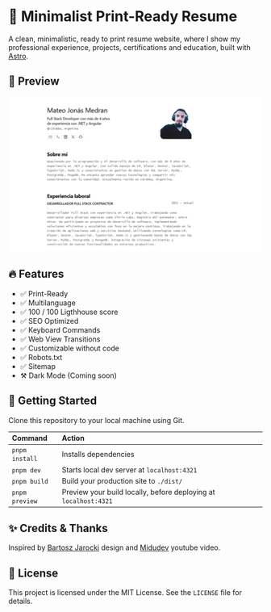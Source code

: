 
# 🚀 Minimalist Print-Ready Resume 

A clean, minimalistic, ready to print resume website, where I show my professional experience, projects, certifications and education, built with [Astro](https://astro.build/).

## 🥃 Preview

![Minismalist Resume Preview](https://github.com/medranmateo/minimalist-portfolio/blob/main/portada.png)


## 🔥 Features

- ✅ Print-Ready
- ✅ Multilanguage
- ✅ 100 / 100 Ligthhouse score
- ✅ SEO Optimized
- ✅ Keyboard Commands
- ✅ Web View Transitions
- ✅ Customizable without code
- ✅ Robots.txt
- ✅ Sitemap
- ⚒️ Dark Mode (Coming soon)

<!-- ## ⚓ Lighthouse Score 100/100

![Lighthouse score](https://github.com/) -->

## 🚀 Getting Started

Clone this repository to your local machine using Git.

| Command        | Action                                       |
| :------------- | :------------------------------------------- |
| `pnpm install` | Installs dependencies                        |
| `pnpm dev`     | Starts local dev server at `localhost:4321`  |
| `pnpm build`   | Build your production site to `./dist/`      |
| `pnpm preview` | Preview your build locally, before deploying at `localhost:4321` |

## ✨ Credits & Thanks

Inspired by [Bartosz Jarocki](https://github.com/BartoszJarocki) design and [Midudev](https://github.com/midudev) youtube video.
 
## 📃 License

This project is licensed under the MIT License. See the `LICENSE` file for details.
